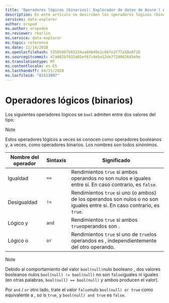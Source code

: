 ```yaml
---
title: 'Operadores lógicos (binarios): Explorador de datos de Azure ( Azure Data Explorer) Microsoft Docs'
description: En este artículo se describen los operadores lógicos (binarios) en Azure Data Explorer.
services: data-explorer
author: orspod
ms.author: orspodek
ms.reviewer: rkarlin
ms.service: data-explorer
ms.topic: reference
ms.date: 11/14/2018
ms.openlocfilehash: 53505067b93234aa89849e1c66fe2f77a58e0f26
ms.sourcegitcommit: 47a002b7032a05ef67c4e5e12de7720062645e9e
ms.translationtype: MT
ms.contentlocale: es-ES
ms.lasthandoff: 04/15/2020
ms.locfileid: "81513097"
---
```

# <a name="logical-binary-operators"></a>Operadores lógicos (binarios)

Los siguientes operadores lógicos se `bool` admiten entre dos valores del tipo:

> [!NOTE]
> Estos operadores lógicos a veces se conocen como operadores booleanos y, a veces, como operadores binarios. Los nombres son todos sinónimos.

|Nombre del operador|Sintaxis|Significado|
|-------------|------|-------|
|Igualdad     |`==`  |Rendimientos `true` si ambos operandos no son nulos e iguales entre sí. En caso contrario, es `false`.|
|Desigualdad   |`!=`  |Rendimientos `true` si uno (o ambos) de los operandos son nulos o no son iguales entre sí. En caso contrario, es `true`.|
|Lógico y  |`and` |Rendimientos `true` si ambos `true`operandos son .|
|Lógico o   |`or`  |Rendimientos `true` si uno de `true`los operandos es , independientemente del otro operando.|

> [!NOTE]
> Debido al comportamiento del valor `bool(null)`nulo booleano , dos valores booleanos nulos `bool(null) != bool(null)` no son `false`iguales ni iguales (en otras palabras, `bool(null) == bool(null)` y ambos producen el valor).
>
> Por `and` / `or` otro lado, trate el valor `false`nulo `bool(null) or true` como equivalente a , so is `true`, y `bool(null) and true` es `false`.